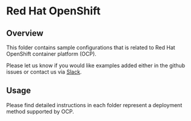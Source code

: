 # Red Hat OpenShift

## Overview

This folder contains sample configurations that is related to Red Hat OpenShift container platform (OCP).

Please let us know if you would like examples added either in the github issues or contact us via [Slack](https://kubecost.slack.com/).

## Usage

Please find detailed instructions in each folder represent a deployment method supported by OCP.